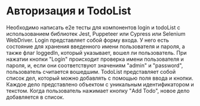 # Авторизация и TodoList

Необходимо написать e2e тесты для компонентов login и todoList с использованием библиотек Jest, Puppeteer или Cypress или Selenium WebDriver.
Login представляет собой форму входа. У него есть состояние для хранения введенного имени пользователя и пароля, а также флаг loggedIn, который указывает, вошел ли пользователь. При нажатии кнопки "Login" происходит проверка имени пользователя и пароля, и, если они соответствуют значениям "admin" и "password", пользователь считается вошедшим.
TodoList представляет собой список дел, который можно добавлять с помощью поля ввода и кнопки. Каждое дело представлено объектом с уникальным идентификатором и текстом. Когда пользователь нажимает кнопку "Add Todo", новое дело добавляется в список.